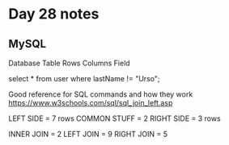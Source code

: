# Day 28 notes

## MySQL

Database
Table
Rows
Columns
Field

select * 
from user 
where lastName != "Urso";


Good reference for SQL commands and how they work
https://www.w3schools.com/sql/sql_join_left.asp


LEFT SIDE = 7 rows     COMMON STUFF = 2      RIGHT SIDE = 3 rows

INNER JOIN = 2
LEFT JOIN = 9
RIGHT JOIN = 5


